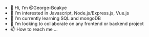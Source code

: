- 👋 Hi, I’m @George-Boakye
- 👀 I’m interested in Javascript, Node.js/Express.js, Vue.js 
- 🌱 I’m currently learning SQL and mongoDB
- 💞️ I’m looking to collaborate on any frontend or backend project
- 📫 How to reach me ...

<!---
George-Boakye/George-Boakye is a ✨ special ✨ repository because its `README.md` (this file) appears on your GitHub profile.
You can click the Preview link to take a look at your changes.
--->
